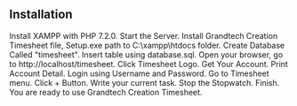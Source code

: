 
## Installation

Install XAMPP with PHP 7.2.0. Start the Server. Install Grandtech Creation Timesheet file, Setup.exe path to C:\xampp\htdocs folder. Create Database Called "timesheet". Insert table using database.sql. Open your browser, go to http://localhost/timesheet. Click Timesheet Logo. Get Your Account. Print Account Detail. Login using Username and Password. Go to Timesheet menu. Click + Button. Write your current task. Stop the Stopwatch. Finish. You are ready to use Grandtech Creation Timesheet.
